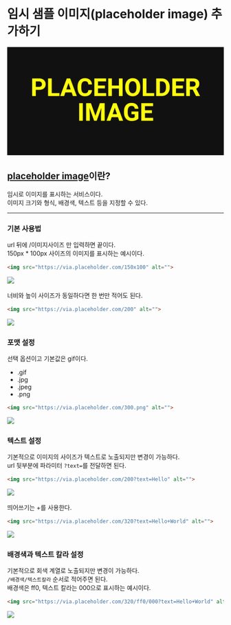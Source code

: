 # **임시 샘플 이미지(placeholder image) 추가하기**

![placeholder image](thumb.jpg)

## **[placeholder image](https://placeholder.com/)이란?**
임시로 이미지를 표시하는 서비스이다.  
이미지 크기와 형식, 배경색, 텍스트 등을 지정할 수 있다.

---

### **기본 사용법**
url 뒤에 /이미지사이즈 만 입력하면 끝이다.  
150px * 100px 사이즈의 이미지를 표시하는 예시이다.  
```html
<img src="https://via.placeholder.com/150x100" alt="">
```
![](https://via.placeholder.com/150x100)

너비와 높이 사이즈가 동일하다면 한 번만 적어도 된다.  
```html
<img src="https://via.placeholder.com/200" alt="">
```
![](https://via.placeholder.com/200)

### **포맷 설정**
선택 옵션이고 기본값은 gif이다.
* .gif
* .jpg
* .jpeg
* .png  
```html
<img src="https://via.placeholder.com/300.png" alt="">
```
![](https://via.placeholder.com/300.png)

### **텍스트 설정**
기본적으로 이미지의 사이즈가 텍스트로 노출되지만 변경이 가능하다.  
url 뒷부분에 파라미터 `?text=`를 전달하면 된다.
```html
<img src="https://via.placeholder.com/200?text=Hello" alt="">
```
![](https://via.placeholder.com/200?text=Hello)

띄어쓰기는 +를 사용한다.
```html
<img src="https://via.placeholder.com/320?text=Hello+World" alt="">
```
![](https://via.placeholder.com/320?text=Hello+World)

### **배경색과 텍스트 칼라 설정**
기본적으로 회색 계열로 노출되지만 변경이 가능하다.  
`/배경색/텍스트칼라` 순서로 적어주면 된다.  
배경색은 ff0, 텍스트 칼라는 000으로 표시하는 예시이다.
```html
<img src="https://via.placeholder.com/320/ff0/000?text=Hello+World" alt="">
```
![](https://via.placeholder.com/320/ff0/000?text=Hello+World)